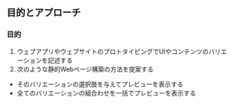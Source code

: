 ##  目的とアプローチ

### 目的

1. ウェブアプリやウェブサイトのプロトタイピングでUIやコンテンツのバリエーションを記述する
2. 次のような静的Webページ構築の方法を提案する
  * そのバリエーションの選択肢を与えてプレビューを表示する
  * 全てのバリエーションの組合わせを一括でプレビューを表示する

